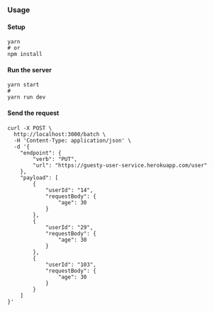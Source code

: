 ### Usage

#### Setup

```
yarn
# or
npm install
```

#### Run the server

```
yarn start
#
yarn run dev
```

#### Send the request

```
curl -X POST \
  http://localhost:3000/batch \
  -H 'Content-Type: application/json' \
  -d '{
	"endpoint": {
		"verb": "PUT",
		"url": "https://guesty-user-service.herokuapp.com/user"
	},
	"payload": [
		{
			"userId": "14",
			"requestBody": {
				"age": 30
			}
		},
		{
			"userId": "29",
			"requestBody": {
				"age": 30
			}
		},
		{
			"userId": "103",
			"requestBody": {
				"age": 30
			}
		}
	]
}'
```
